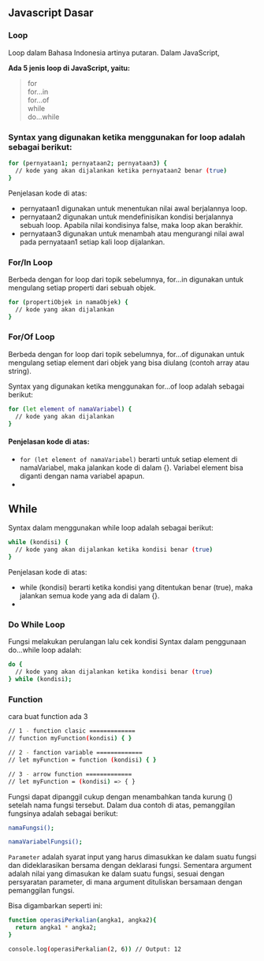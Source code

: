 ## Javascript Dasar
### Loop        
Loop dalam Bahasa Indonesia artinya putaran. Dalam JavaScript,

__Ada 5 jenis loop di JavaScript, yaitu:__

>for        
>for...in       
>for...of       
>while      
>do...while     

### __Syntax yang digunakan ketika menggunakan for loop adalah sebagai berikut:__
```sh
for (pernyataan1; pernyataan2; pernyataan3) {
  // kode yang akan dijalankan ketika pernyataan2 benar (true)
}
```

Penjelasan kode di atas:

- pernyataan1 digunakan untuk menentukan nilai awal berjalannya loop.
- pernyataan2 digunakan untuk mendefinisikan kondisi berjalannya sebuah loop. Apabila nilai kondisinya false, maka loop akan berakhir.
- pernyataan3 digunakan untuk menambah atau mengurangi nilai awal pada pernyataan1 setiap kali loop dijalankan.


### For/In Loop
Berbeda dengan for loop dari topik sebelumnya, for...in digunakan untuk mengulang setiap properti dari sebuah objek.

```sh
for (propertiObjek in namaObjek) {
  // kode yang akan dijalankan
}
```

### For/Of Loop
Berbeda dengan for loop dari topik sebelumnya, for...of digunakan untuk mengulang setiap element dari objek yang bisa diulang (contoh array atau string).

Syntax yang digunakan ketika menggunakan for...of loop adalah sebagai berikut:
```sh
for (let element of namaVariabel) {
  // kode yang akan dijalankan
}

```


#### Penjelasan kode di atas:

- `for (let element of namaVariabel)` berarti untuk setiap element di namaVariabel, maka jalankan kode di dalam {}. Variabel element bisa diganti dengan nama variabel apapun.
- 


## While
Syntax dalam menggunakan while loop adalah sebagai berikut:


```sh
while (kondisi) {
  // kode yang akan dijalankan ketika kondisi benar (true)
}
```
Penjelasan kode di atas:

- while (kondisi) berarti ketika kondisi yang ditentukan benar (true), maka jalankan semua kode yang ada di dalam {}.
- 

### Do While Loop


Fungsi melakukan perulangan lalu cek kondisi
Syntax dalam penggunaan do...while loop adalah:


```sh
do {
  // kode yang akan dijalankan ketika kondisi benar (true)
} while (kondisi);
```

### Function
 cara buat function ada 3
 ```sh
// 1 - function clasic =============
// function myFunction(kondisi) { }

// 2 - fanction variable =============
// let myFunction = function (kondisi) { }

// 3 - arrow function =============
// let myFunction = (kondisi) => { }
```


Fungsi dapat dipanggil cukup dengan menambahkan tanda kurung () setelah nama fungsi tersebut. Dalam dua contoh di atas, pemanggilan fungsinya adalah sebagai berikut:


```sh
namaFungsi();

namaVariabelFungsi();
```

`Parameter` adalah syarat input yang harus dimasukkan ke dalam suatu fungsi dan dideklarasikan bersama dengan deklarasi fungsi. Sementara argument adalah nilai yang dimasukan ke dalam suatu fungsi, sesuai dengan persyaratan parameter, di mana argument dituliskan bersamaan dengan pemanggilan fungsi.

Bisa digambarkan seperti ini:


```sh
function operasiPerkalian(angka1, angka2){
  return angka1 * angka2;
}

console.log(operasiPerkalian(2, 6)) // Output: 12
```




